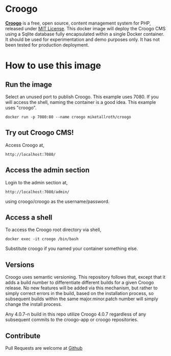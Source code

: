 # Croogo
[**Croogo**](https://croogo.org) is a free, open source, content management system for PHP, released under [MIT License](http://github.com/croogo/croogo/blob/master/LICENSE.txt).
This docker image will deploy the Croogo CMS using a Sqlite database fully encapsulated within a single Docker container. It should be used for experimentation and demo purposes only. It has not been tested for production deployment.

# How to use this image

## Run the image
Select an unused port to publish Croogo. This example uses 7080.
If you will access the shell, naming the container is a good idea. This example uses "croogo".
```
docker run -p 7080:80 --name croogo miketallroth/croogo
```

## Try out Croogo CMS!
Access Croogo at,
```
http://localhost:7080/
```

## Access the admin section
Login to the admin section at,
```
http://localhost:7080/admin/
```
using croogo/croogo as the username/password.

## Access a shell
To access the Croogo root directory via shell,
```
docker exec -it croogo /bin/bash
```
Substitute croogo if you named your container something else.

## Versions
Croogo uses semantic versioning. This repository follows that, except that it adds a build number to differentiate different builds for a given Croogo release. No new features will be added via this mechanism, but rather to simply correct errors in the build, based on the installation process, so subsequent builds within the same major.minor.patch number will simply change the install process.

Any 4.0.7-n build in this repo utilize Croogo 4.0.7 regardless of any subsequent commits to the croogo-app or croogo repositories.

## Contribute
Pull Requests are welcome at [Github](https://github.com/miketallroth/croogo-docker)
